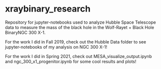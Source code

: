 # xraybinary_research
Repository for jupyter-notebooks used to analyze Hubble Space Telescope data to measure the mass of the black hole in the Wolf-Rayet + Black Hole BinaryNGC 300 X-1.

For the work I did in Fall 2019, check out the Hubble Data folder to see jupyter-notebooks of my analysis on NGC 300 X-1!

For the work I did in Spring 2021, check out MESA_visualize_output.ipynb and ngc_300_x1_progenitor.ipynb for some cool results and plots!
